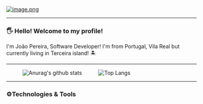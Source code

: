 

[![image.png](https://i.postimg.cc/8chhzXW9/image.png)](https://postimg.cc/64p7H0Mf)

---

### :raised_hand_with_fingers_splayed: Hello! Welcome to my profile!  
I'm João Pereira, Software Developer! I'm from Portugal, Vila Real but currently living in Terceira island! 	:desert_island:

---

&nbsp; &nbsp; &nbsp; &nbsp; &nbsp; &nbsp;![Anurag's github stats](https://github-readme-stats.vercel.app/api?username=ratzPereira&theme=dark&show_icons=true) &nbsp; &nbsp; &nbsp; &nbsp; &nbsp;   ![Top Langs](https://github-readme-stats.vercel.app/api/top-langs/?username=ratzPereira)



---


### :gear:Technologies & Tools









<!--
**ratzPereira/ratzPereira** is a ✨ _special_ ✨ repository because its `README.md` (this file) appears on your GitHub profile.

Here are some ideas to get you started:

- 🔭 I’m currently working on ...
- 🌱 I’m currently learning ...
- 👯 I’m looking to collaborate on ...
- 🤔 I’m looking for help with ...
- 💬 Ask me about ...
- 📫 How to reach me: ...
- 😄 Pronouns: ...
- ⚡ Fun fact: ...
-->
